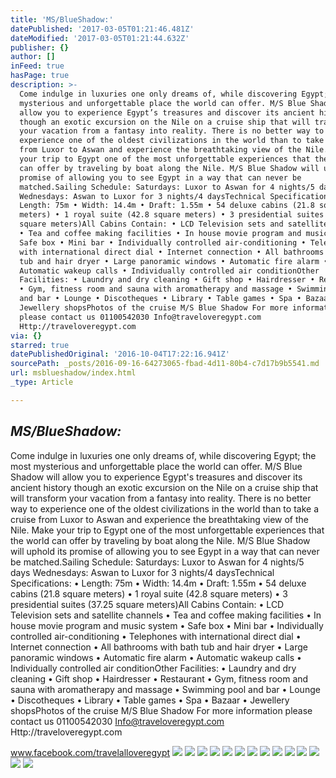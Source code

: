 ```yaml
---
title: 'MS/BlueShadow:'
datePublished: '2017-03-05T01:21:46.481Z'
dateModified: '2017-03-05T01:21:44.632Z'
publisher: {}
author: []
inFeed: true
hasPage: true
description: >-
  Come indulge in luxuries one only dreams of, while discovering Egypt; the most
  mysterious and unforgettable place the world can offer. M/S Blue Shadow will
  allow you to experience Egypt’s treasures and discover its ancient history
  though an exotic excursion on the Nile on a cruise ship that will transform
  your vacation from a fantasy into reality. There is no better way to
  experience one of the oldest civilizations in the world than to take a cruise
  from Luxor to Aswan and experience the breathtaking view of the Nile. Make
  your trip to Egypt one of the most unforgettable experiences that the world
  can offer by traveling by boat along the Nile. M/S Blue Shadow will uphold its
  promise of allowing you to see Egypt in a way that can never be
  matched.Sailing Schedule: Saturdays: Luxor to Aswan for 4 nights/5 days
  Wednesdays: Aswan to Luxor for 3 nights/4 daysTechnical Specifications: •
  Length: 75m • Width: 14.4m • Draft: 1.55m • 54 deluxe cabins (21.8 square
  meters) • 1 royal suite (42.8 square meters) • 3 presidential suites (37.25
  square meters)All Cabins Contain: • LCD Television sets and satellite channels
  • Tea and coffee making facilities • In house movie program and music system •
  Safe box • Mini bar • Individually controlled air-conditioning • Telephones
  with international direct dial • Internet connection • All bathrooms with bath
  tub and hair dryer • Large panoramic windows • Automatic fire alarm •
  Automatic wakeup calls • Individually controlled air conditionOther
  Facilities: • Laundry and dry cleaning • Gift shop • Hairdresser • Restaurant
  • Gym, fitness room and sauna with aromatherapy and massage • Swimming pool
  and bar • Lounge • Discotheques • Library • Table games • Spa • Bazaar •
  Jewellery shopsPhotos of the cruise M/S Blue Shadow For more information
  please contact us 01100542030 Info@traveloveregypt.com
  Http://traveloveregypt.com
via: {}
starred: true
datePublishedOriginal: '2016-10-04T17:22:16.941Z'
sourcePath: _posts/2016-09-16-64273065-fbad-4d11-80b4-c7d17b9b5541.md
url: msblueshadow/index.html
_type: Article

---
```

## _**MS/BlueShadow:**_

Come indulge in luxuries one only dreams of, while discovering Egypt; the most mysterious and unforgettable place the world can offer. M/S Blue Shadow will allow you to experience Egypt's treasures and discover its ancient history though an exotic excursion on the Nile on a cruise ship that will transform your vacation from a fantasy into reality. There is no better way to experience one of the oldest civilizations in the world than to take a cruise from Luxor to Aswan and experience the breathtaking view of the Nile. Make your trip to Egypt one of the most unforgettable experiences that the world can offer by traveling by boat along the Nile. M/S Blue Shadow will uphold its promise of allowing you to see Egypt in a way that can never be matched.Sailing Schedule: Saturdays: Luxor to Aswan for 4 nights/5 days Wednesdays: Aswan to Luxor for 3 nights/4 daysTechnical Specifications: • Length: 75m • Width: 14.4m • Draft: 1.55m • 54 deluxe cabins (21.8 square meters) • 1 royal suite (42.8 square meters) • 3 presidential suites (37.25 square meters)All Cabins Contain: • LCD Television sets and satellite channels • Tea and coffee making facilities • In house movie program and music system • Safe box • Mini bar • Individually controlled air-conditioning • Telephones with international direct dial • Internet connection • All bathrooms with bath tub and hair dryer • Large panoramic windows • Automatic fire alarm • Automatic wakeup calls • Individually controlled air conditionOther Facilities: • Laundry and dry cleaning • Gift shop • Hairdresser • Restaurant • Gym, fitness room and sauna with aromatherapy and massage • Swimming pool and bar • Lounge • Discotheques • Library • Table games • Spa • Bazaar • Jewellery shopsPhotos of the cruise M/S Blue Shadow For more information please contact us 01100542030 Info@traveloveregypt.com Http://traveloveregypt.com

www.facebook.com/travelalloveregypt
![](https://the-grid-user-content.s3-us-west-2.amazonaws.com/52498b9d-7253-4efa-8381-fd5678bda638.jpg)
![](https://the-grid-user-content.s3-us-west-2.amazonaws.com/62a24ef2-ab82-411c-8a2f-99aba933cab9.jpg)
![](https://the-grid-user-content.s3-us-west-2.amazonaws.com/7cbffb60-5aed-44e9-8e7f-0f6099bf7273.jpg)
![](https://the-grid-user-content.s3-us-west-2.amazonaws.com/5da429a0-92a2-477f-b3c7-714a2b150e38.jpg)
![](https://the-grid-user-content.s3-us-west-2.amazonaws.com/32d9c777-2f99-4779-baa4-d5dbb58f8f8c.jpg)
![](https://the-grid-user-content.s3-us-west-2.amazonaws.com/7364984c-0be2-4acb-9ffe-3990fb575e87.jpg)
![](https://the-grid-user-content.s3-us-west-2.amazonaws.com/10c83086-a7e7-49cd-98f3-ce830551f781.jpg)
![](https://the-grid-user-content.s3-us-west-2.amazonaws.com/a4098ad6-ad85-4b87-b2a7-749abcb24734.jpg)
![](https://the-grid-user-content.s3-us-west-2.amazonaws.com/5dffd466-aafd-471f-8c29-a218179d494e.jpg)
![](https://the-grid-user-content.s3-us-west-2.amazonaws.com/0f6e2be2-6f8c-4433-9ee0-c013ebc27273.jpg)
![](https://the-grid-user-content.s3-us-west-2.amazonaws.com/e5e03228-71fd-46d9-b4d4-1d8a36b95f4f.jpg)
![](https://the-grid-user-content.s3-us-west-2.amazonaws.com/507ab217-fa5b-4162-a898-57a657d451f1.jpg)
![](https://the-grid-user-content.s3-us-west-2.amazonaws.com/e56229b3-300f-483d-b809-d1bdd1db9961.jpg)
![](https://the-grid-user-content.s3-us-west-2.amazonaws.com/bc6bec03-2545-47c1-ad13-dff902371814.jpg)
